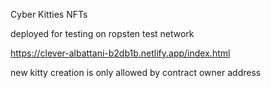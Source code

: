 Cyber Kitties NFTs

deployed for testing on ropsten test network

https://clever-albattani-b2db1b.netlify.app/index.html

new kitty creation is only allowed by contract owner address
